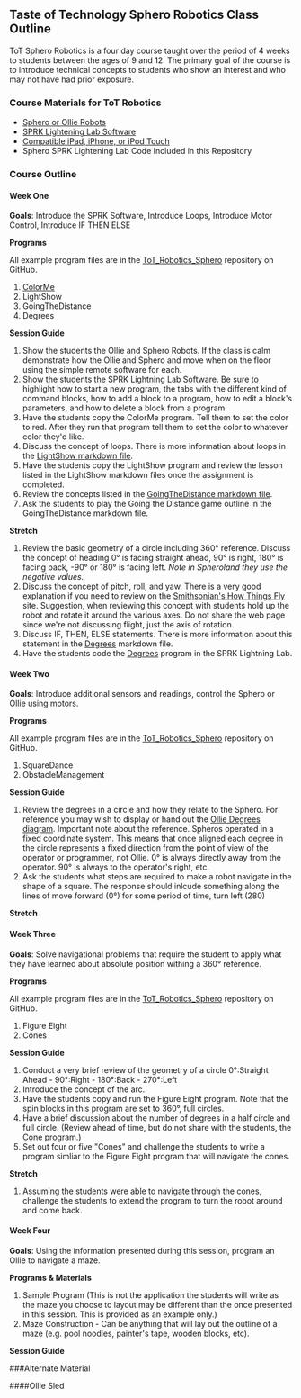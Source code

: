 ## Taste of Technology Sphero Robotics Class Outline

ToT Sphero Robotics is a four day course taught over the period of 4 weeks to students between the ages of 9 and 12. The primary goal of the course is to introduce technical concepts to students who show an interest and who may not have had prior exposure.

### Course Materials for ToT Robotics

*	[Sphero or Ollie Robots](http://store.sphero.com)
* 	[SPRK Lightening Lab Software](http://www.sphero.com/education)
*	[Compatible iPad, iPhone, or iPod Touch](https://sphero.zendesk.com/hc/en-us/articles/204211154)
*	Sphero SPRK Lightening Lab Code Included in this Repository

### Course Outline

#### Week One
**Goals**: Introduce the SPRK Software, Introduce Loops, Introduce Motor Control, Introduce IF THEN ELSE

**Programs**

All example program files are in the [ToT_Robotics_Sphero](https://github.com/DaveKT/ToT_Robotics_Sphero/tree/master/Examples) repository on GitHub.

1.	[ColorMe](http://davekt.github.io/ToT-Robotics-Sphero/Examples/ColorMe.md)
2.	LightShow
3.	GoingTheDistance
4.	Degrees

**Session Guide**

1.	Show the students the Ollie and Sphero Robots. If the class is calm demonstrate how the Ollie and Sphero and move when on the floor using the simple remote software for each.
2.	Show the students the SPRK Lightning Lab Software. Be sure to highlight how to start a new program, the tabs with the different kind of command blocks, how to add a block to a program, how to edit a block's parameters, and how to delete a block from a program.
3.	Have the students copy the ColorMe program. Tell them to set the color to red. After they run that program tell them to set the color to whatever color they'd like. 
4.	Discuss the concept of loops. There is more information about loops in the [LightShow markdown file](https://github.com/DaveKT/ToT_Robotics_Sphero/blob/master/Examples/LightShow.md).
5.	Have the students copy the LightShow program and review the lesson listed in the LightShow markdown files once the assignment is completed.
6.	Review the concepts listed in the [GoingTheDistance markdown file](https://github.com/DaveKT/ToT_Robotics_Sphero/blob/master/Examples/GoingTheDistance.md).
7.	Ask the students to play the Going the Distance game outline in the GoingTheDistance markdown file.

**Stretch**

1.	Review the basic geometry of a circle including 360° reference. Discuss the concept of heading 0° is facing straight ahead, 90° is right, 180° is facing back, -90° or 180° is facing left. *Note in Spheroland they use the negative values.*
2.	Discuss the concept of pitch, roll, and yaw. There is a very good explanation if you need to review on the [Smithsonian's How Things Fly](http://howthingsfly.si.edu/flight-dynamics/roll-pitch-and-yaw) site. Suggestion, when reviewing this concept with students hold up the robot and rotate it around the various axes. Do not share the web page since we're not discussing flight, just the axis of rotation.
3.	Discuss IF, THEN, ELSE statements. There is more information about this statement in the [Degrees](https://github.com/DaveKT/ToT_Robotics_Sphero/blob/master/Examples/Degrees.md) markdown file.
4.	Have the students code the [Degrees](https://github.com/DaveKT/ToT_Robotics_Sphero/blob/master/Examples/Degrees.PNG) program in the SPRK Lightning Lab.

#### Week Two
**Goals**: Introduce additional sensors and readings, control the Sphero or Ollie using motors.

**Programs**

All example program files are in the [ToT_Robotics_Sphero](https://github.com/DaveKT/ToT_Robotics_Sphero/tree/master/Examples) repository on GitHub.

1.	SquareDance
2.	ObstacleManagement

**Session Guide**

1. Review the degrees in a circle and how they relate to the Sphero. For reference you may wish to display or hand out the [Ollie Degrees diagram](https://github.com/DaveKT/ToT_Robotics_Sphero/blob/master/Ollie%20Degrees.png). Important note about the reference. Spheros operated in a fixed coordinate system. This means that once aligned each degree in the circle represents a fixed direction from the point of view of the operator or programmer, not Ollie. 0° is always directly away from the operator. 90° is always to the operator's right, etc.
2. Ask the students what steps are required to make a robot navigate in the shape of a square. The response should inlcude something along the lines of move forward (0°) for some period of time, turn left (280)

**Stretch**

#### Week Three
**Goals**: Solve navigational problems that require the student to apply what they have learned about absolute position withing a 360° reference.

**Programs**

All example program files are in the [ToT_Robotics_Sphero](https://github.com/DaveKT/ToT_Robotics_Sphero/tree/master/Examples) repository on GitHub.

1.	Figure Eight
2.	Cones

**Session Guide**

1.	Conduct a very brief review of the geometry of a circle 0°:Straight Ahead - 90°:Right - 180°:Back - 270°:Left
2.	Introduce the concept of the arc.
3. Have the students copy and run the Figure Eight program. Note that the spin blocks in this program are set to 360°, full circles.
4. Have a brief discussion about the number of degrees in a half circle and full circle. (Review ahead of time, but do not share with the students, the Cone program.)
5.	Set out four or five "Cones" and challenge the students to write a program simliar to the Figure Eight program that will navigate the cones.

**Stretch**

1.	Assuming the students were able to navigate through the cones, challenge the students to extend the program to turn the robot around and come back.

#### Week Four
**Goals**: Using the information presented during this session, program an Ollie to navigate a maze.

**Programs & Materials**

1.	Sample Program (This is not the application the students will write as the maze you choose to layout may be different than the once presented in this session. This is provided as an example only.)
2.	Maze Construction - Can be anything that will lay out the outline of a maze (e.g. pool noodles, painter's tape, wooden blocks, etc).

**Session Guide**

###Alternate Material

####Ollie Sled
